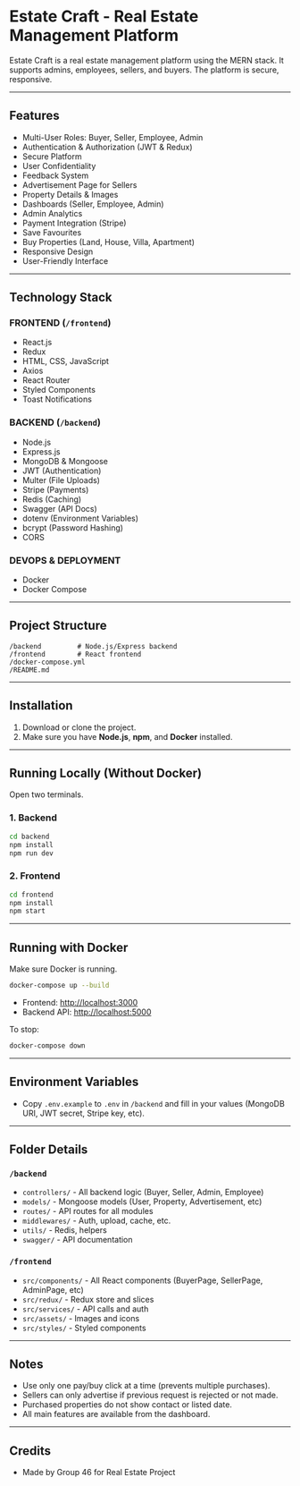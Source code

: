 # Estate Craft - Real Estate Management Platform

Estate Craft is a real estate management platform using the MERN stack. It supports admins, employees, sellers, and buyers. The platform is secure, responsive.

---

## Features

- Multi-User Roles: Buyer, Seller, Employee, Admin
- Authentication & Authorization (JWT & Redux)
- Secure Platform
- User Confidentiality
- Feedback System
- Advertisement Page for Sellers
- Property Details & Images
- Dashboards (Seller, Employee, Admin)
- Admin Analytics
- Payment Integration (Stripe)
- Save Favourites
- Buy Properties (Land, House, Villa, Apartment)
- Responsive Design
- User-Friendly Interface

---

## Technology Stack

### FRONTEND (`/frontend`)
- React.js
- Redux
- HTML, CSS, JavaScript
- Axios
- React Router
- Styled Components
- Toast Notifications

### BACKEND (`/backend`)
- Node.js
- Express.js
- MongoDB & Mongoose
- JWT (Authentication)
- Multer (File Uploads)
- Stripe (Payments)
- Redis (Caching)
- Swagger (API Docs)
- dotenv (Environment Variables)
- bcrypt (Password Hashing)
- CORS

### DEVOPS & DEPLOYMENT
- Docker
- Docker Compose

---

## Project Structure

```
/backend         # Node.js/Express backend
/frontend        # React frontend
/docker-compose.yml
/README.md
```

---

## Installation

1. Download or clone the project.
2. Make sure you have **Node.js**, **npm**, and **Docker** installed.

---

## Running Locally (Without Docker)

Open two terminals.

### 1. Backend

```bash
cd backend
npm install
npm run dev
```

### 2. Frontend

```bash
cd frontend
npm install
npm start
```

---

## Running with Docker

Make sure Docker is running.

```bash
docker-compose up --build
```

- Frontend: [http://localhost:3000](http://localhost:3000)
- Backend API: [http://localhost:5000](http://localhost:5000)

To stop:

```bash
docker-compose down
```

---

## Environment Variables

- Copy `.env.example` to `.env` in `/backend` and fill in your values (MongoDB URI, JWT secret, Stripe key, etc).

---

## Folder Details

### `/backend`
- `controllers/` - All backend logic (Buyer, Seller, Admin, Employee)
- `models/` - Mongoose models (User, Property, Advertisement, etc)
- `routes/` - API routes for all modules
- `middlewares/` - Auth, upload, cache, etc.
- `utils/` - Redis, helpers
- `swagger/` - API documentation

### `/frontend`
- `src/components/` - All React components (BuyerPage, SellerPage, AdminPage, etc)
- `src/redux/` - Redux store and slices
- `src/services/` - API calls and auth
- `src/assets/` - Images and icons
- `src/styles/` - Styled components

---

## Notes

- Use only one pay/buy click at a time (prevents multiple purchases).
- Sellers can only advertise if previous request is rejected or not made.
- Purchased properties do not show contact or listed date.
- All main features are available from the dashboard.

---

## Credits

- Made by Group 46 for Real Estate Project


